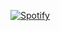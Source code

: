 [![Spotify](https://spotify-playing-bice.vercel.app/api/spotify)](https://open.spotify.com/user/USER_NAME)
